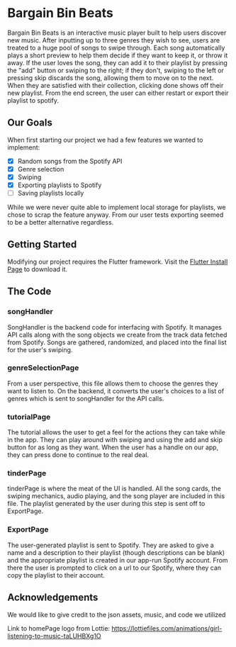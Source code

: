 # **Bargain Bin Beats**
Bargain Bin Beats is an interactive music player built to help users discover new music. After inputting up to three genres they wish to see, users are treated to a huge pool of songs to swipe through. Each song automatically plays a short preview to help them decide if they want to keep it, or throw it away. If the user loves the song, they can add it to their playlist by pressing the "add" button or swiping to the right; if they don't, swiping to the left or pressing skip discards the song, allowing them to move on to the next. When they are satisfied with their collection, clicking done shows off their new playlist. From the end screen, the user can either restart or export their playlist to spotify.

## Our Goals
When first starting our project we had a few features we wanted to implement:
- [x] Random songs from the Spotify API
- [x] Genre selection
- [x] Swiping
- [x] Exporting playlists to Spotify
- [ ] Saving playlists locally

While we were never quite able to implement local storage for playlists, we chose to scrap the feature anyway. From our user tests exporting seemed to be a better alternative regardless.

## Getting Started
Modifying our project requires the Flutter framework. Visit the [Flutter Install Page](https://docs.flutter.dev/get-started/install?gad_source=1&gclid=CjwKCAjwoa2xBhACEiwA1sb1BEl_EE9_hc6iC4FWZ_pqyJeOjE9lnMiZd5whcc7HBb6hdIsvJ3yMGBoCTZsQAvD_BwE&gclsrc=aw.ds) to download it.

## The Code
### songHandler
SongHandler is the backend code for interfacing with Spotify. It manages API calls along with the song objects we create from the track data fetched from Spotify. Songs are gathered, randomized, and placed into the final list for the user's swiping.
### genreSelectionPage
From a user perspective, this file allows them to choose the genres they want to listen to. On the backend, it converts the user's choices to a list of genres which is sent to songHandler for the API calls.
### tutorialPage
The tutorial allows the user to get a feel for the actions they can take while in the app. They can play around with swiping and using the add and skip button for as long as they want. When the user has a handle on our app, they can press done to continue to the real deal.
### tinderPage
tinderPage is where the meat of the UI is handled. All the song cards, the swiping mechanics, audio playing, and the song player are included in this file. The playlist generated by the user during this step is sent off to ExportPage.
### ExportPage
The user-generated playlist is sent to Spotify. They are asked to give a name and a description to their playlist (though descriptions can be blank) and the appropriate playlist is created in our app-run Spotify account. From there the user is prompted to click on a url to our Spotify, where they can copy the playlist to their account.


## Acknowledgements
We would like to give credit to the json assets, music, and code we utilized

Link to homePage logo from Lottie: https://lottiefiles.com/animations/girl-listening-to-music-taLUHBXg1O 


